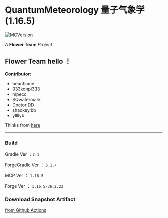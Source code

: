 # QuantumMeteorology 量子气象学 (1.16.5)
![MCVersion](https://img.shields.io/badge/MCVersion-1.16.5-success?style=flat-square)

*A* **Flower Team** *Project*

## Flower Team hello ！

**Contributor:** 
+ beanflame
+ 333konpi333
+ mpecc
+ SQwatermark
+ DoctorIDD
+ shaokeyibb
+ yllllyb


Thinks from [here](https://www.mcbbs.net/forum.php?mod=viewthread&tid=1063599&page=1#pid18600862)

- - -

### Build

Gradle Ver ：`7.1`

ForgeGradle Ver ： `5.1.+`

MCP Ver ： `1.16.5`

Forge Ver ： `1.16.5-36.2.23`

### Download Snapshot Artifact

[from Github Actions](https://github.com/Flower-Story-Team/FlowerOfHua-1.12.2/actions)

